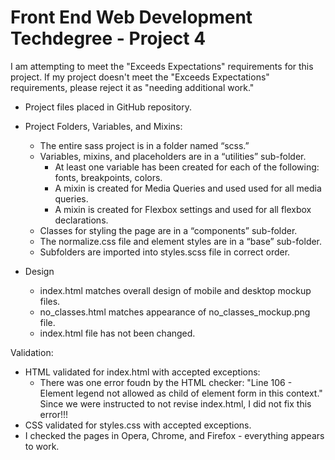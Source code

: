 # Front End Web Development Techdegree - Project 4

I am attempting to meet the "Exceeds Expectations" requirements for this project.  If my project doesn't meet the "Exceeds Expectations" requirements, please reject it as "needing additional work."

- Project files placed in GitHub repository.

- Project Folders, Variables, and Mixins:
  - The entire sass project is in a folder named “scss.”
  - Variables, mixins, and placeholders are in a “utilities” sub-folder.
    - At least one variable has been created for each of the following: fonts, breakpoints, colors.
    - A mixin is created for Media Queries and used used for all media queries.
    - A mixin is created for Flexbox settings and used for all flexbox declarations.
  - Classes for styling the page are in a “components” sub-folder.
  - The normalize.css file and element styles are in a “base” sub-folder.
  - Subfolders are imported into styles.scss file in correct order.

- Design
  - index.html matches overall design of mobile and desktop mockup files.  
  - no_classes.html matches appearance of no_classes_mockup.png file.
  - index.html file has not been changed.

Validation:
  - HTML validated for index.html with accepted exceptions:
    - There was one error foudn by the HTML checker: "Line 106 - Element legend not allowed as child of element form in this context." Since we were instructed to not revise index.html, I did not fix this error!!!
  - CSS validated for styles.css with accepted exceptions.
  - I checked the pages in Opera, Chrome, and Firefox - everything appears to work.
